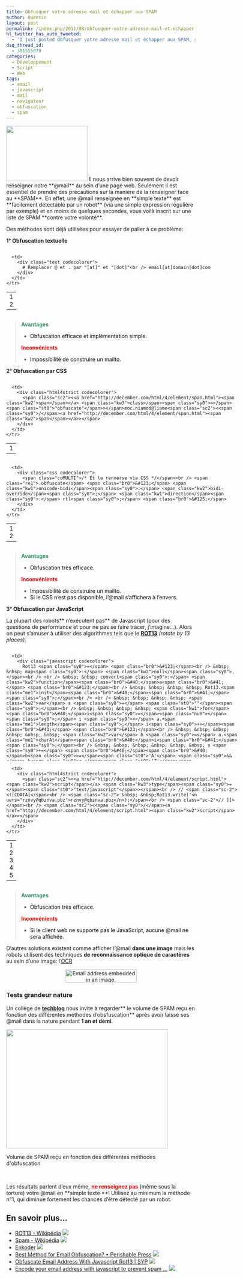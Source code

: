 ```yaml
---
title: Obfusquer votre adresse mail et échapper aux SPAM
author: Quentin
layout: post
permalink: /index.php/2011/08/obfusquer-votre-adresse-mail-et-echapper-aux-spam/
hl_twitter_has_auto_tweeted:
  - 'I just posted Obfusquer votre adresse mail et échapper aux SPAM, read it here: http://blog.quentinrousseau.fr/?p=134'
dsq_thread_id:
  - 381555879
categories:
  - Développement
  - Script
  - Web
tags:
  - email
  - javascript
  - mail
  - navigateur
  - obfuscation
  - spam
---
```

<img class="alignleft size-medium wp-image-184" style="border: none;" title="Spam in mailbox" src="http://blog.quentinrousseau.fr/wp-content/uploads/2011/08/spam-300x199.jpg" alt="" width="216" height="147" />  
Il nous arrive bien souvent de devoir renseigner notre **@mail** au sein d&rsquo;une page web.  
Seulement il est essentiel de prendre des précautions sur la manière de la renseigner face au **SPAM**.  
En effet, une @mail renseignée en **simple texte** est **facilement détectable par un robot** (via une simple expression régulière par exemple) et en moins de quelques secondes, vous voilà inscrit sur une liste de SPAM **contre votre volonté**.

Des méthodes sont déjà utilisées pour essayer de palier à ce problème:

**<span style="color: #333333;">1°</span> Obfuscation textuelle**

<div class="codecolorer-container text default" style="overflow:auto;white-space:nowrap;width:618px;">
  <table cellspacing="0" cellpadding="0">
    <tr>
      <td class="line-numbers">
        <div>
          1<br />2<br />
        </div>
      </td>
      
      <td>
        <div class="text codecolorer">
          # Remplacer @ et . par "[at]" et "[dot]"<br /> email[at]domain[dot]com
        </div>
      </td>
    </tr>
  </table>
</div>

> **<span style="color: #339966;">Avantages</span>**
> 
> *   <span style="color: #339966;"><span style="color: #000000;">Obfuscation efficace et implémentation simple.<br /> </span></span>
> 
> **<span style="color: #ff0000;">Inconvénients</span>**
> 
> *   <span style="color: #ff0000;"><span style="color: #000000;">Impossibilité de construire un mailto.</span></span>

**<span style="color: #333333;">2°</span> Obfuscation par CSS**

<div class="codecolorer-container html4strict default" style="overflow:auto;white-space:nowrap;width:618px;">
  <table cellspacing="0" cellpadding="0">
    <tr>
      <td class="line-numbers">
        <div>
          1<br />
        </div>
      </td>
      
      <td>
        <div class="html4strict codecolorer">
          <span class="sc2"><<a href="http://december.com/html/4/element/span.html"><span class="kw2">span</span></a> <span class="kw3">class</span><span class="sy0">=</span><span class="st0">"obfuscate"</span>></span>moc.niamod@liame<span class="sc2"><<span class="sy0">/</span><a href="http://december.com/html/4/element/span.html"><span class="kw2">span</span></a>></span>
        </div>
      </td>
    </tr>
  </table>
</div>

<div class="codecolorer-container css default" style="overflow:auto;white-space:nowrap;width:618px;">
  <table cellspacing="0" cellpadding="0">
    <tr>
      <td class="line-numbers">
        <div>
          1<br />2<br />
        </div>
      </td>
      
      <td>
        <div class="css codecolorer">
          <span class="coMULTI">/* Et le renverse via CSS */</span><br /> <span class="re1">.obfuscate</span> <span class="br0">&#123;</span> <span class="kw1">unicode-bidi</span><span class="sy0">:</span> <span class="kw2">bidi-override</span><span class="sy0">;</span> <span class="kw1">direction</span><span class="sy0">:</span> rtl<span class="sy0">;</span> <span class="br0">&#125;</span>
        </div>
      </td>
    </tr>
  </table>
</div>

> **<span style="color: #339966;">Avantages</span>**
> 
> *   <span style="color: #000000;">Obfuscation très efficace.</span>
> 
> **<span style="color: #ff0000;">Inconvénients</span>**
> 
> *   <span style="color: #000000;">Impossibilité de construire un mailto.</span>
> *   <span style="color: #000000;">Si le CSS n&rsquo;est pas disponible, l&rsquo;@mail s&rsquo;affichera à l&rsquo;envers.<br /> </span>

**<span style="color: #333333;">3°</span> Obfuscation par JavaScript**

La plupart des robots** n&rsquo;exécutent pas** de Javascript (pour des questions de performance et pour ne pas se faire tracer, j&rsquo;imagine&#8230;). Alors on peut s&rsquo;amuser à utiliser des algorithmes tels que le [**ROT13**][1] *(rotate by 13 places)*.

<div class="codecolorer-container javascript default" style="overflow:auto;white-space:nowrap;width:618px;height:300px;">
  <table cellspacing="0" cellpadding="0">
    <tr>
      <td class="line-numbers">
        <div>
          1<br />2<br />3<br />4<br />5<br />6<br />7<br />8<br />9<br />10<br />11<br />12<br />13<br />14<br />15<br />16<br />17<br />18<br />19<br />20<br />21<br />22<br />23<br />24<br />25<br />26<br />27<br />28<br />29<br />30<br />31<br />32<br />33<br />
        </div>
      </td>
      
      <td>
        <div class="javascript codecolorer">
          Rot13 <span class="sy0">=</span> <span class="br0">&#123;</span><br /> &nbsp; &nbsp; map<span class="sy0">:</span> <span class="kw2">null</span><span class="sy0">,</span><br /> <br /> &nbsp; &nbsp; convert<span class="sy0">:</span> <span class="kw2">function</span><span class="br0">&#40;</span>a<span class="br0">&#41;</span> <span class="br0">&#123;</span><br /> &nbsp; &nbsp; &nbsp; &nbsp; Rot13.<span class="me1">init</span><span class="br0">&#40;</span><span class="br0">&#41;</span><span class="sy0">;</span><br /> <br /> &nbsp; &nbsp; &nbsp; &nbsp; <span class="kw2">var</span> s <span class="sy0">=</span> <span class="st0">""</span><span class="sy0">;</span><br /> &nbsp; &nbsp; &nbsp; &nbsp; <span class="kw1">for</span> <span class="br0">&#40;</span>i<span class="sy0">=</span><span class="nu0"></span><span class="sy0">;</span> i <span class="sy0"><</span> a.<span class="me1">length</span><span class="sy0">;</span> i<span class="sy0">++</span><span class="br0">&#41;</span> <span class="br0">&#123;</span><br /> &nbsp; &nbsp; &nbsp; &nbsp; &nbsp; &nbsp; <span class="kw2">var</span> b <span class="sy0">=</span> a.<span class="me1">charAt</span><span class="br0">&#40;</span>i<span class="br0">&#41;</span><span class="sy0">;</span><br /> &nbsp; &nbsp; &nbsp; &nbsp; &nbsp; &nbsp; s <span class="sy0">+=</span> <span class="br0">&#40;</span><span class="br0">&#40;</span>b<span class="sy0">>=</span><span class="st0">'A'</span> <span class="sy0">&&</span> b<span class="sy0"><=</span><span class="st0">'Z'</span><span class="br0">&#41;</span> <span class="sy0">||</span> <span class="br0">&#40;</span>b<span class="sy0">>=</span><span class="st0">'a'</span> <span class="sy0">&&</span> b<span class="sy0"><=</span><span class="st0">'z'</span><span class="br0">&#41;</span> <span class="sy0">?</span> Rot13.<span class="me1">map</span><span class="br0">&#91;</span>b<span class="br0">&#93;</span> <span class="sy0">:</span> b<span class="br0">&#41;</span><span class="sy0">;</span><br /> &nbsp; &nbsp; &nbsp; &nbsp; <span class="br0">&#125;</span><br /> &nbsp; &nbsp; &nbsp; &nbsp; <span class="kw1">return</span> s<span class="sy0">;</span><br /> &nbsp; &nbsp; <span class="br0">&#125;</span><span class="sy0">,</span><br /> <br /> &nbsp; &nbsp; init<span class="sy0">:</span> <span class="kw2">function</span><span class="br0">&#40;</span><span class="br0">&#41;</span> <span class="br0">&#123;</span><br /> &nbsp; &nbsp; &nbsp; &nbsp; <span class="kw1">if</span> <span class="br0">&#40;</span>Rot13.<span class="me1">map</span> <span class="sy0">!=</span> <span class="kw2">null</span><span class="br0">&#41;</span><br /> &nbsp; &nbsp; &nbsp; &nbsp; &nbsp; &nbsp; <span class="kw1">return</span><span class="sy0">;</span><br /> &nbsp; &nbsp; &nbsp; &nbsp; &nbsp; &nbsp; &nbsp; <br /> &nbsp; &nbsp; &nbsp; &nbsp; <span class="kw2">var</span> map <span class="sy0">=</span> <span class="kw2">new</span> Array<span class="br0">&#40;</span><span class="br0">&#41;</span><span class="sy0">;</span><br /> &nbsp; &nbsp; &nbsp; &nbsp; <span class="kw2">var</span> s &nbsp; <span class="sy0">=</span> <span class="st0">"abcdefghijklmnopqrstuvwxyz"</span><span class="sy0">;</span><br /> <br /> &nbsp; &nbsp; &nbsp; &nbsp; <span class="kw1">for</span> <span class="br0">&#40;</span>i<span class="sy0">=</span><span class="nu0"></span><span class="sy0">;</span> i<span class="sy0"><</span>s.<span class="me1">length</span><span class="sy0">;</span> i<span class="sy0">++</span><span class="br0">&#41;</span><br /> &nbsp; &nbsp; &nbsp; &nbsp; &nbsp; &nbsp; map<span class="br0">&#91;</span>s.<span class="me1">charAt</span><span class="br0">&#40;</span>i<span class="br0">&#41;</span><span class="br0">&#93;</span> <span class="sy0">=</span> s.<span class="me1">charAt</span><span class="br0">&#40;</span><span class="br0">&#40;</span>i<span class="sy0">+</span><span class="nu0">13</span><span class="br0">&#41;</span><span class="sy0">%</span>26<span class="br0">&#41;</span><span class="sy0">;</span><br /> &nbsp; &nbsp; &nbsp; &nbsp; <span class="kw1">for</span> <span class="br0">&#40;</span>i<span class="sy0">=</span><span class="nu0"></span><span class="sy0">;</span> i<span class="sy0"><</span>s.<span class="me1">length</span><span class="sy0">;</span> i<span class="sy0">++</span><span class="br0">&#41;</span><br /> &nbsp; &nbsp; &nbsp; &nbsp; &nbsp; &nbsp; map<span class="br0">&#91;</span>s.<span class="me1">charAt</span><span class="br0">&#40;</span>i<span class="br0">&#41;</span>.<span class="me1">toUpperCase</span><span class="br0">&#40;</span><span class="br0">&#41;</span><span class="br0">&#93;</span> <span class="sy0">=</span> s.<span class="me1">charAt</span><span class="br0">&#40;</span><span class="br0">&#40;</span>i<span class="sy0">+</span><span class="nu0">13</span><span class="br0">&#41;</span><span class="sy0">%</span>26<span class="br0">&#41;</span>.<span class="me1">toUpperCase</span><span class="br0">&#40;</span><span class="br0">&#41;</span><span class="sy0">;</span><br /> <br /> &nbsp; &nbsp; &nbsp; &nbsp; Rot13.<span class="me1">map</span> <span class="sy0">=</span> map<span class="sy0">;</span><br /> &nbsp; &nbsp; <span class="br0">&#125;</span><span class="sy0">,</span><br /> <br /> &nbsp; &nbsp; <span class="kw1">write</span><span class="sy0">:</span> <span class="kw2">function</span><span class="br0">&#40;</span>a<span class="br0">&#41;</span> <span class="br0">&#123;</span><br /> &nbsp; &nbsp; &nbsp; &nbsp; document.<span class="kw1">write</span><span class="br0">&#40;</span>Rot13.<span class="me1">convert</span><span class="br0">&#40;</span>a<span class="br0">&#41;</span><span class="br0">&#41;</span><span class="sy0">;</span><br /> &nbsp; &nbsp; <span class="br0">&#125;</span><br /> <span class="br0">&#125;</span>
        </div>
      </td>
    </tr>
  </table>
</div>

<div class="codecolorer-container html4strict default" style="overflow:auto;white-space:nowrap;width:618px;">
  <table cellspacing="0" cellpadding="0">
    <tr>
      <td class="line-numbers">
        <div>
          1<br />2<br />3<br />4<br />5<br />
        </div>
      </td>
      
      <td>
        <div class="html4strict codecolorer">
          <span class="sc2"><<a href="http://december.com/html/4/element/script.html"><span class="kw2">script</span></a> <span class="kw3">type</span><span class="sy0">=</span><span class="st0">"text/javascript"</span>></span><br /> // <span class="sc-2"><![CDATA[</span><br /> <span class="sc-2"> &nbsp; &nbsp;Rot13.write('<n uers="rznvy@qbznva.pbz">rznvy@qbznva.pbz</n>);</span><br /> <span class="sc-2">// ]]></span><br /> <span class="sc2"><<span class="sy0">/</span><a href="http://december.com/html/4/element/script.html"><span class="kw2">script</span></a>></span>
        </div>
      </td>
    </tr>
  </table>
</div>

> <span style="color: #339966;"><strong>Avantages</strong></span>
> 
> *   <span style="color: #000000;">Obfuscation très efficace.</span>
> 
> <span style="color: #ff0000;"><strong>Inconvénients</strong></span>
> 
> *   <span style="color: #000000;">Si le client web ne supporte pas le JavaScript, aucune @mail ne sera affichée.</span>

D&rsquo;autres solutions existent comme afficher l&rsquo;@mail **dans une image** mais les robots utilisent des techniques **de reconnaissance optique de caractères** au sein d&rsquo;une image: l&rsquo;[OCR][2]

<p style="text-align: center;">
  <img class="aligncenter size-full wp-image-213" style="border: none; background: transparent;" title="email" src="http://blog.quentinrousseau.fr/wp-content/uploads/2011/08/mail.png" alt="Email address embedded in an image." width="191" height="35" />
</p>

### Tests grandeur nature

Un collège de **<a href="http://techblog.tilllate.com/2008/07/20/ten-methods-to-obfuscate-e-mail-addresses-compared/" target="_blank">techblog</a>** nous invite à regarder** le volume de SPAM reçu en fonction des différentes méthodes d&rsquo;obsfuscation** après avoir laissé ses @mail dans la nature pendant **1 an et demi**.

<div style="width: 440px" class="wp-caption aligncenter">
  <img title="Méthodes d'obfuscation" src="http://techblog.tilllate.com/wp-content/uploads/2008/07/obfuscation_methods.png" alt="" width="430" height="317" /><p class="wp-caption-text">
    Volume de SPAM reçu en fonction des différentes méthodes d'obfuscation
  </p>
</div>

&nbsp;

Les résultats parlent d&rsquo;eux même, **<span style="color: #ff0000;">ne renseignez pas</span>** (même sous la torture) votre @mail en **simple texte **! Utilisez au minimum la méthode n°1, qui diminue fortement les chances d&rsquo;être détecté par un robot.

## En savoir plus&#8230;

*   <a href="http://fr.wikipedia.org/wiki/ROT13" title="ROT13 - Wikipédia" rel="nofollow">ROT13 - Wikipédia</a> ![][3]
*   <a href="http://fr.wikipedia.org/wiki/Spam" title="Spam - Wikipédia" rel="nofollow">Spam - Wikipédia</a> ![][3]
*   <a href="http://hivelogic.com/enkoder/" title="Enkoder" rel="nofollow">Enkoder</a> ![][3]
*   <a href="http://perishablepress.com/press/2010/08/01/best-method-for-email-obfuscation/" title="Best Method for Email Obfuscation? • Perishable Press" rel="nofollow">Best Method for Email Obfuscation? • Perishable Press</a> ![][3]
*   <a href="http://scott.yang.id.au/2003/06/obfuscate-email-address-with-javascript-rot13/" title="Obfuscate Email Address With Javascript Rot13 | SYP" rel="nofollow">Obfuscate Email Address With Javascript Rot13 | SYP</a> ![][3]
*   <a href="http://www.mailtoencoder.com/" title="Encode your email address with javascript to prevent spam ..." rel="nofollow">Encode your email address with javascript to prevent spam ...</a> ![][3]

 [1]: http://fr.wikipedia.org/wiki/ROT13
 [2]: http://fr.wikipedia.org/wiki/Optical_character_recognition
 [3]: http://blog.quentinrousseau.fr/wp-content/plugins/netblog/images/external-link-ltr-icon.png